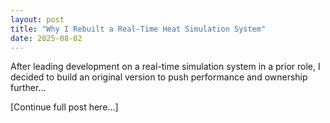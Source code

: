 ```yaml
---
layout: post
title: "Why I Rebuilt a Real-Time Heat Simulation System"
date: 2025-08-02
---
```


After leading development on a real-time simulation system in a prior role, I decided to build an original version to push performance and ownership further...

[Continue full post here...]
